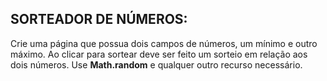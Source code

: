## SORTEADOR DE NÚMEROS: 
Crie uma página que possua dois campos de números, um mínimo e outro máximo. Ao clicar para sortear deve ser feito um sorteio em relação aos dois números. Use __Math.random__ e qualquer outro recurso necessário. 